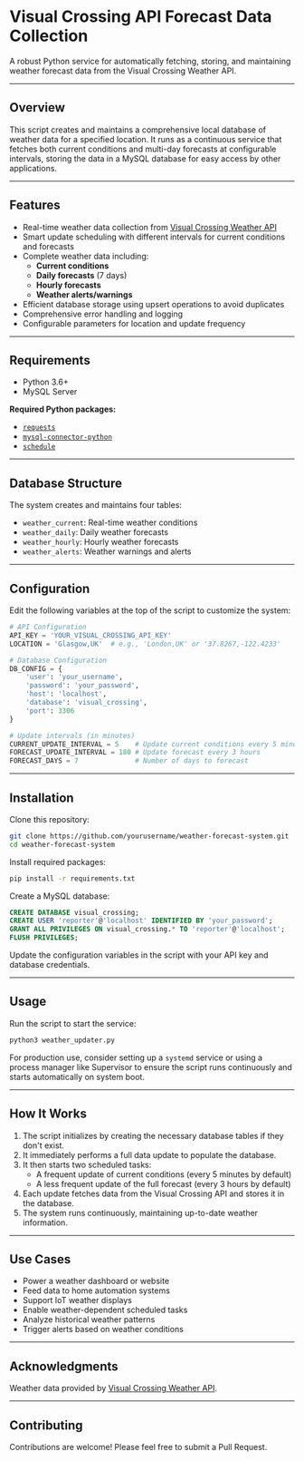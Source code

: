 # Visual Crossing API Forecast Data Collection

A robust Python service for automatically fetching, storing, and maintaining weather forecast data from the Visual Crossing Weather API.

---

## Overview

This script creates and maintains a comprehensive local database of weather data for a specified location. It runs as a continuous service that fetches both current conditions and multi-day forecasts at configurable intervals, storing the data in a MySQL database for easy access by other applications.

---

## Features

- Real-time weather data collection from [Visual Crossing Weather API](https://www.visualcrossing.com/)
- Smart update scheduling with different intervals for current conditions and forecasts
- Complete weather data including:
  - **Current conditions**
  - **Daily forecasts** (7 days)
  - **Hourly forecasts**
  - **Weather alerts/warnings**
- Efficient database storage using upsert operations to avoid duplicates
- Comprehensive error handling and logging
- Configurable parameters for location and update frequency

---

## Requirements

- Python 3.6+
- MySQL Server

**Required Python packages:**
- [`requests`](https://pypi.org/project/requests/)
- [`mysql-connector-python`](https://pypi.org/project/mysql-connector-python/)
- [`schedule`](https://pypi.org/project/schedule/)

---

## Database Structure

The system creates and maintains four tables:

- `weather_current`: Real-time weather conditions
- `weather_daily`: Daily weather forecasts
- `weather_hourly`: Hourly weather forecasts
- `weather_alerts`: Weather warnings and alerts

---

## Configuration

Edit the following variables at the top of the script to customize the system:

```python
# API Configuration
API_KEY = 'YOUR_VISUAL_CROSSING_API_KEY'
LOCATION = 'Glasgow,UK'  # e.g., 'London,UK' or '37.8267,-122.4233'

# Database Configuration
DB_CONFIG = {
    'user': 'your_username',
    'password': 'your_password',
    'host': 'localhost',
    'database': 'visual_crossing',
    'port': 3306
}

# Update intervals (in minutes)
CURRENT_UPDATE_INTERVAL = 5    # Update current conditions every 5 minutes
FORECAST_UPDATE_INTERVAL = 180 # Update forecast every 3 hours
FORECAST_DAYS = 7              # Number of days to forecast
```

---

## Installation

Clone this repository:

```bash
git clone https://github.com/yourusername/weather-forecast-system.git
cd weather-forecast-system
```

Install required packages:

```bash
pip install -r requirements.txt
```

Create a MySQL database:

```sql
CREATE DATABASE visual_crossing;
CREATE USER 'reporter'@'localhost' IDENTIFIED BY 'your_password';
GRANT ALL PRIVILEGES ON visual_crossing.* TO 'reporter'@'localhost';
FLUSH PRIVILEGES;
```

Update the configuration variables in the script with your API key and database credentials.

---

## Usage

Run the script to start the service:

```bash
python3 weather_updater.py
```

For production use, consider setting up a `systemd` service or using a process manager like Supervisor to ensure the script runs continuously and starts automatically on system boot.

---

## How It Works

1. The script initializes by creating the necessary database tables if they don't exist.
2. It immediately performs a full data update to populate the database.
3. It then starts two scheduled tasks:
    - A frequent update of current conditions (every 5 minutes by default)
    - A less frequent update of the full forecast (every 3 hours by default)
4. Each update fetches data from the Visual Crossing API and stores it in the database.
5. The system runs continuously, maintaining up-to-date weather information.

---

## Use Cases

- Power a weather dashboard or website
- Feed data to home automation systems
- Support IoT weather displays
- Enable weather-dependent scheduled tasks
- Analyze historical weather patterns
- Trigger alerts based on weather conditions

---

## Acknowledgments

Weather data provided by [Visual Crossing Weather API](https://www.visualcrossing.com/).

---

## Contributing

Contributions are welcome! Please feel free to submit a Pull Request.

